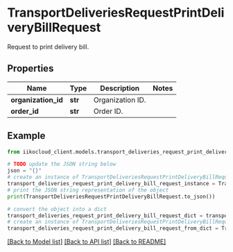 # TransportDeliveriesRequestPrintDeliveryBillRequest

Request to print delivery bill.

## Properties

Name | Type | Description | Notes
------------ | ------------- | ------------- | -------------
**organization_id** | **str** | Organization ID. | 
**order_id** | **str** | Order ID. | 

## Example

```python
from iikocloud_client.models.transport_deliveries_request_print_delivery_bill_request import TransportDeliveriesRequestPrintDeliveryBillRequest

# TODO update the JSON string below
json = "{}"
# create an instance of TransportDeliveriesRequestPrintDeliveryBillRequest from a JSON string
transport_deliveries_request_print_delivery_bill_request_instance = TransportDeliveriesRequestPrintDeliveryBillRequest.from_json(json)
# print the JSON string representation of the object
print(TransportDeliveriesRequestPrintDeliveryBillRequest.to_json())

# convert the object into a dict
transport_deliveries_request_print_delivery_bill_request_dict = transport_deliveries_request_print_delivery_bill_request_instance.to_dict()
# create an instance of TransportDeliveriesRequestPrintDeliveryBillRequest from a dict
transport_deliveries_request_print_delivery_bill_request_from_dict = TransportDeliveriesRequestPrintDeliveryBillRequest.from_dict(transport_deliveries_request_print_delivery_bill_request_dict)
```
[[Back to Model list]](../README.md#documentation-for-models) [[Back to API list]](../README.md#documentation-for-api-endpoints) [[Back to README]](../README.md)


